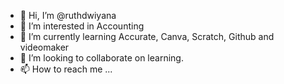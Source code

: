 - 👋 Hi, I’m @ruthdwiyana
- 👀 I’m interested in Accounting 
- 🌱 I’m currently learning Accurate, Canva, Scratch, Github and videomaker
- 💞️ I’m looking to collaborate on learning.
- 📫 How to reach me ...

<!---
ruthdwiyana/ruthdwiyana is a ✨ special ✨ repository because its `README.md` (this file) appears on your GitHub profile.
You can click the Preview link to take a look at your changes.
--->
